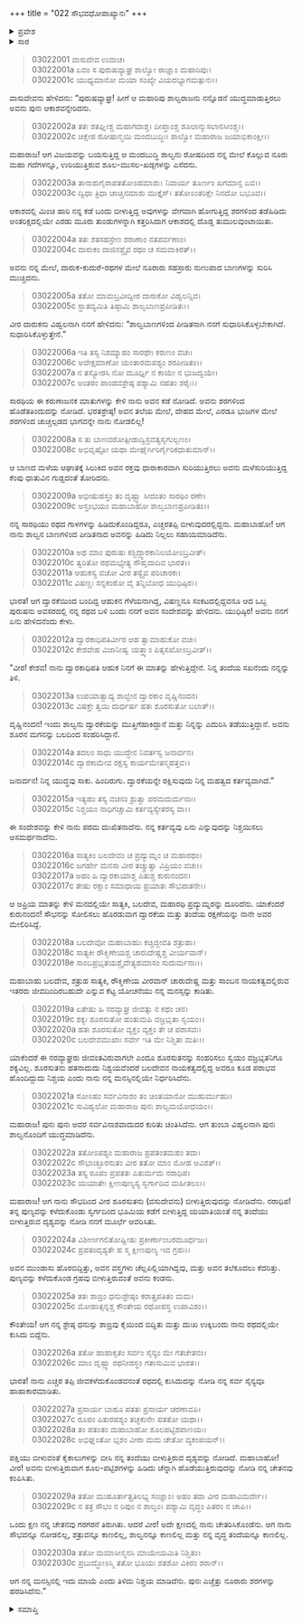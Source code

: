 +++
title = "022 ಸೌಭವಧೋಪಾಖ್ಯಾನಃ"
+++

<details><summary>ಪ್ರವೇಶ</summary>


।।   ಓಂ ಓಂ ನಮೋ ನಾರಾಯಣಾಯ।।   ಶ್ರೀ ವೇದವ್ಯಾಸಾಯ ನಮಃ ।।

ಶ್ರೀ ಕೃಷ್ಣದ್ವೈಪಾಯನ ವೇದವ್ಯಾಸ ವಿರಚಿತ  

**ಶ್ರೀ ಮಹಾಭಾರತ**

**ಆರಣ್ಯಕ ಪರ್ವ**

**ಕೈರಾತ ಪರ್ವ**

**ಅಧ್ಯಾಯ 22**

</details>


<details><summary>ಸಾರ</summary>

ಕೃಷ್ಣ-ಶಾಲ್ವರ ಮಾಯಾ ಯುದ್ಧವು ಮುಂದುವರೆದುದು (1-30).

</details>


> 03022001 ವಾಸುದೇವ ಉವಾಚ।  
03022001a ಏವಂ ಸ ಪುರುಷವ್ಯಾಘ್ರ ಶಾಲ್ವೋ ರಾಜ್ಞಾಂ ಮಹಾರಿಪುಃ।  
03022001c ಯುಧ್ಯಮಾನೋ ಮಯಾ ಸಂಖ್ಯೇ ವಿಯದಭ್ಯಾಗಮತ್ಪುನಃ।।

ವಾಸುದೇವನು ಹೇಳಿದನು: “ಪುರುಷವ್ಯಾಘ್ರ! ಹೀಗೆ ಆ ಮಹಾರಿಪು ಶಾಲ್ವರಾಜನು ನನ್ನೊಡನೆ ಯುದ್ಧಮಾಡುತ್ತಿರಲು ಅವನು ಪುನಃ ಆಕಾಶವನ್ನೇರಿದನು.

> 03022002a ತತಃ ಶತಘ್ನೀಶ್ಚ ಮಹಾಗದಾಶ್ಚ।
	ದೀಪ್ತಾಂಶ್ಚ ಶೂಲಾನ್ಮುಸಲಾನಸೀಂಶ್ಚ।।  
> 03022002c ಚಿಕ್ಷೇಪ ರೋಷಾನ್ಮಯಿ ಮಂದಬುದ್ಧಿಃ।
	ಶಾಲ್ವೋ ಮಹಾರಾಜ ಜಯಾಭಿಕಾಂಕ್ಷೀ।।  

ಮಹಾರಾಜ! ಆಗ ವಿಜಯವನ್ನು ಬಯಸುತ್ತಿದ್ದ ಆ ಮಂದಬುದ್ಧಿ ಶಾಲ್ವನು ರೋಷದಿಂದ ನನ್ನ ಮೇಲೆ ಕೊಲ್ಲುವ ನೂರು ಮಹಾ ಗದೆಗಳನ್ನೂ, ಉರಿಯುತ್ತಿರುವ ಶೂಲ-ಮುಸಲ-ಖಡ್ಗಗಳನ್ನು ಎಸೆದನು.

> 03022003a ತಾನಾಶುಗೈರಾಪತತೋಽಹಮಾಶು।
	ನಿವಾರ್ಯ ತೂರ್ಣಂ ಖಗಮಾನ್ಖ ಏವ।।  
> 03022003c ದ್ವಿಧಾ ತ್ರಿಧಾ ಚಾಚ್ಚಿನಮಾಶು ಮುಕ್ತೈಸ್।
	ತತೋಽಂತರಿಕ್ಷೇ ನಿನದೋ ಬಭೂವ।।  

ಆಕಾಶದಲ್ಲಿ ಮಿಂಚಿ ಹಾರಿ ನನ್ನ ಕಡೆ ಬಂದು ಬೀಳುತ್ತಿದ್ದ ಅವುಗಳನ್ನು ವೇಗವಾಗಿ ಹೋಗುತ್ತಿದ್ದ ಶರಗಳಿಂದ ತಡೆಹಿಡಿದು ಅಂತರಿಕ್ಷದಲ್ಲಿಯೇ ಎರಡು ಮೂರು ತುಂಡುಗಳನ್ನಾಗಿ ಕತ್ತರಿಸಿದಾಗ ಆಕಾಶದಲ್ಲಿ ದೊಡ್ಡ ತುಮುಲವುಂಟಾಯಿತು.

> 03022004a ತತಃ ಶತಸಹಸ್ರೇಣ ಶರಾಣಾಂ ನತಪರ್ವಣಾಂ।   
03022004c ದಾರುಕಂ ವಾಜಿನಶ್ಚೈವ ರಥಂ ಚ ಸಮವಾಕಿರತ್।।

ಅವನು ನನ್ನ ಮೇಲೆ, ದಾರುಕ-ಕುದುರೆ-ರಥಗಳ ಮೇಲೆ ನೂರಾರು ಸಹಸ್ರಾರು ನುಣುಪಾದ ಬಾಣಗಳನ್ನು ಸುರಿಸಿ ಮುಚ್ಚಿದನು.

> 03022005a ತತೋ ಮಾಮಬ್ರವೀದ್ವೀರ ದಾರುಕೋ ವಿಹ್ವಲನ್ನಿವ।  
03022005c ಸ್ಥಾತವ್ಯಮಿತಿ ತಿಷ್ಠಾಮಿ ಶಾಲ್ವಬಾಣಪ್ರಪೀಡಿತಃ।।

ವೀರ ದಾರುಕನು ವಿಹ್ವಲನಾಗಿ ನನಗೆ ಹೇಳಿದನು: “ಶಾಲ್ವಬಾಣಗಳಿಂದ ಪೀಡಿತನಾಗಿ ನನಗೆ ಸುಧಾರಿಸಿಕೊಳ್ಳಬೇಕಾಗಿದೆ. ಸುಧಾರಿಸಿಕೊಳ್ಳುತ್ತೇನೆ.”

> 03022006a ಇತಿ ತಸ್ಯ ನಿಶಮ್ಯಾಹಂ ಸಾರಥೇಃ ಕರುಣಂ ವಚಃ।  
03022006c ಅವೇಕ್ಷಮಾಣೋ ಯಂತಾರಮಪಶ್ಯಂ ಶರಪೀಡಿತಂ।।   
03022007a ನ ತಸ್ಯೋರಸಿ ನೋ ಮೂರ್ಧ್ನಿ ನ ಕಾಯೇ ನ ಭುಜದ್ವಯೇ।  
03022007c ಅಂತರಂ ಪಾಂಡವಶ್ರೇಷ್ಠ ಪಶ್ಯಾಮಿ ನಹತಂ ಶರೈಃ।।

ಸಾರಥಿಯ ಈ ಕರುಣಾಜನಕ ಮಾತುಗಳನ್ನು ಕೇಳಿ ನಾನು ಅವನ ಕಡೆ ನೋಡಿದೆ. ಅವನು ಶರಗಳಿಂದ ಹೊಡೆತತಿಂದುದನ್ನು ನೋಡಿದೆ. ಭರತಶ್ರೇಷ್ಠ! ಅವನ ತಲೆಯ ಮೇಲೆ, ದೇಹದ ಮೇಲೆ, ಎರಡೂ ಭುಜಗಳ ಮೇಲೆ ಶರಗಳಿಂದ ಚುಚ್ಚಲ್ಪಡದ ಭಾಗವನ್ನೇ ನಾನು ನೋಡಲಿಲ್ಲ!

> 03022008a ಸ ತು ಬಾಣವರೋತ್ಪೀಡಾದ್ವಿಸ್ರವತ್ಯಸೃಗುಲ್ಬಣಂ।   
03022008c ಅಭಿವೃಷ್ಟೋ ಯಥಾ ಮೇಘೈರ್ಗಿರಿರ್ಗೈರಿಕಧಾತುಮಾನ್।।

ಆ ಬಾಣದ ಮಳೆಯ ಆಘಾತಕ್ಕೆ ಸಿಲುಕಿದ ಅವನ ರಕ್ತವು ಧಾರಾಕಾರವಾಗಿ ಸುರಿಯುತ್ತಿರಲು ಅವನು ಮಳೆಸುರಿಯುತ್ತಿದ್ದ ಕೆಂಪು ಧಾತುವಿನ ಗುಡ್ದದಂತೆ ತೋರಿದನು.

> 03022009a ಅಭೀಷುಹಸ್ತಂ ತಂ ದೃಷ್ಟ್ವಾ ಸೀದಂತಂ ಸಾರಥಿಂ ರಣೇ।  
03022009c ಅಸ್ತಂಭಯಂ ಮಹಾಬಾಹೋ ಶಾಲ್ವಬಾಣಪ್ರಪೀಡಿತಂ।।

ನನ್ನ ಸಾರಥಿಯು ರಥದ ಗಾಳಗಳನ್ನು ಹಿಡಿದುಕೊಂಡಿದ್ದರೂ, ಎಚ್ಚರತಪ್ಪಿ ಬೀಳುವುದರಲ್ಲಿದ್ದನು. ಮಹಾಬಾಹೋ! ಆಗ ನಾನು ಶಾಲ್ವನ ಬಾಣಗಳಿಂದ ಪೀಡಿತನಾದ ಅವನನ್ನು ಹಿಡಿದು ನಿಲ್ಲಲು ಸಹಾಯಮಾಡಿದೆನು.

> 03022010a ಅಥ ಮಾಂ ಪುರುಷಃ ಕಶ್ಚಿದ್ದ್ವಾರಕಾನಿಲಯೋಽಬ್ರವೀತ್।  
03022010c ತ್ವರಿತೋ ರಥಮಭ್ಯೇತ್ಯ ಸೌಹೃದಾದಿವ ಭಾರತ।।  
03022011a ಆಹುಕಸ್ಯ ವಚೋ ವೀರ ತಸ್ಯೈವ ಪರಿಚಾರಕಃ।  
03022011c ವಿಷಣ್ಣಃ ಸನ್ನಕಂಠೋ ವೈ ತನ್ನಿಬೋಧ ಯುಧಿಷ್ಠಿರ।।

ಭಾರತ! ಆಗ ದ್ವಾರಕೆಯಿಂದ ಬಂದಿದ್ದ ಆಹುಕನ ಗೆಳೆಯನಾಗಿದ್ದ, ವಿಷಣ್ಣನೂ ಸಂಕಟದಲ್ಲಿದ್ದವನೂ ಆದ ಒಬ್ಬ ಪುರುಷನು ಅವಸರದಲ್ಲಿ ನನ್ನ ರಥದ ಬಳಿ ಬಂದು ನನಗೆ ಅವನ ಸಂದೇಶವನ್ನು ಹೇಳಿದನು. ಯುಧಿಷ್ಠಿರ! ಅವನು ನನಗೆ ಏನು ಹೇಳಿದನೆಂದು ಕೇಳು.

> 03022012a ದ್ವಾರಕಾಧಿಪತಿರ್ವೀರ ಆಹ ತ್ವಾಮಾಹುಕೋ ವಚಃ।  
03022012c ಕೇಶವೇಹ ವಿಜಾನೀಷ್ವ ಯತ್ತ್ವಾಂ ಪಿತೃಸಖೋಽಬ್ರವೀತ್।।

“ವೀರ! ಕೇಶವ! ನಾನು ದ್ವಾರಕಾಧಿಪತಿ ಆಹುಕ ನಿನಗೆ ಈ ಮಾತನ್ನು ಹೇಳುತ್ತಿದ್ದೇನೆ. ನಿನ್ನ ತಂದೆಯ ಸಖನೆಂದು ನನ್ನನ್ನು ತಿಳಿ.

> 03022013a ಉಪಯಾತ್ವಾದ್ಯ ಶಾಲ್ವೇನ ದ್ವಾರಕಾಂ ವೃಷ್ಣಿನಂದನ।  
03022013c ವಿಷಕ್ತೇ ತ್ವಯಿ ದುರ್ಧರ್ಷ ಹತಃ ಶೂರಸುತೋ ಬಲಾತ್।।

ವೃಷ್ಣಿನಂದನ! ಇಂದು ಶಾಲ್ವನು ದ್ವಾರಕೆಯನ್ನು ಮುತ್ತಿಗೆಹಾಕಿದ್ದಾನೆ ಮತ್ತು ನಿನ್ನನ್ನು ಎದುರಿಸಿ ತಡೆಯುತ್ತಿದ್ದಾನೆ. ಅವನು ಶೂರನ ಮಗನನ್ನು ಬಲದಿಂದ ಸಂಹರಿಸಿದ್ದಾನೆ.

> 03022014a ತದಲಂ ಸಾಧು ಯುದ್ಧೇನ ನಿವರ್ತಸ್ವ ಜನಾರ್ದನ।  
03022014c ದ್ವಾರಕಾಮೇವ ರಕ್ಷಸ್ವ ಕಾರ್ಯಮೇತನ್ಮಹತ್ತವ।।

ಜನಾರ್ದನ! ನಿನ್ನ ಯುದ್ಧವು ಸಾಕು. ಹಿಂದಿರುಗು. ದ್ವಾರಕೆಯನ್ನೇ ರಕ್ಷಿಸುವುದು ನಿನ್ನ ಮಹತ್ವದ ಕರ್ತವ್ಯವಾಗಿದೆ.”

> 03022015a ಇತ್ಯಹಂ ತಸ್ಯ ವಚನಂ ಶ್ರುತ್ವಾ ಪರಮದುರ್ಮನಾಃ।  
03022015c ನಿಶ್ಚಯಂ ನಾಧಿಗಚ್ಚಾಮಿ ಕರ್ತವ್ಯಸ್ಯೇತರಸ್ಯ ವಾ।।

ಈ ಸಂದೇಶವನ್ನು ಕೇಳಿ ನಾನು ಪರಮ ದುಃಖಿತನಾದೆನು. ನನ್ನ ಕರ್ತವ್ಯವು ಏನು ಎನ್ನುವುದನ್ನು ನಿಶ್ಚಯಿಸಲು ಅಸಮರ್ಥನಾದೆನು.

> 03022016a ಸಾತ್ಯಕಿಂ ಬಲದೇವಂ ಚ ಪ್ರದ್ಯುಮ್ನಂ ಚ ಮಹಾರಥಂ।  
03022016c ಜಗರ್ಹೇ ಮನಸಾ ವೀರ ತಚ್ಶ್ರುತ್ವಾ ವಿಪ್ರಿಯಂ ವಚಃ।।  
03022017a ಅಹಂ ಹಿ ದ್ವಾರಕಾಯಾಶ್ಚ ಪಿತುಶ್ಚ ಕುರುನಂದನ।   
03022017c ತೇಷು ರಕ್ಷಾಂ ಸಮಾಧಾಯ ಪ್ರಯಾತಃ ಸೌಭಪಾತನೇ।।

ಆ ಅಪ್ರಿಯ ಮಾತನ್ನು ಕೇಳಿ ಮನದಲ್ಲಿಯೇ ಸಾತ್ಯಕಿ, ಬಲದೇವ, ಮಹಾರಥಿ ಪ್ರದ್ಯುಮ್ನರನ್ನು ದೂರಿದೆನು. ಯಾಕೆಂದರೆ ಕುರುನಂದನ! ಸೌಭನನ್ನು ಸೋಲಿಸಲು ಹೊರಡುವಾಗ ದ್ವಾರಕೆಯ ಮತ್ತು ತಂದೆಯ ರಕ್ಷಣೆಯನ್ನು ನಾನೇ ಅವರ ಮೇಲಿರಿಸಿದ್ದೆ.

> 03022018a ಬಲದೇವೋ ಮಹಾಬಾಹುಃ ಕಚ್ಚಿಜ್ಜೀವತಿ ಶತ್ರುಹಾ।  
03022018c ಸಾತ್ಯಕೀ ರೌಕ್ಮಿಣೇಯಶ್ಚ ಚಾರುದೇಷ್ಣಶ್ಚ ವೀರ್ಯವಾನ್।   
03022018e ಸಾಂಬಪ್ರಭೃತಯಶ್ಚೈವೇತ್ಯಹಮಾಸಂ ಸುದುರ್ಮನಾಃ।।

ಮಹಾಬಾಹು ಬಲದೇವ, ಶತ್ರುಹ ಸಾತ್ಯಕಿ, ರೌಕ್ಮಿಣೇಯ ವೀರವಾನ್ ಚಾರುದೇಷ್ಣ ಮತ್ತು ಸಾಂಬನ ನಾಯಕತ್ವದಲ್ಲಿರುವ ಇತರರು ಜೀವದಿಂದಿರಬಹುದೇ ಎನ್ನುವ ಕೆಟ್ಟ ಯೋಚನೆಯು ನನ್ನ ಮನಸ್ಸನ್ನು ಕಾಡಿತು.

> 03022019a ಏತೇಷು ಹಿ ನರವ್ಯಾಘ್ರ ಜೀವತ್ಸು ನ ಕಥಂ ಚನ।  
03022019c ಶಕ್ಯಃ ಶೂರಸುತೋ ಹಂತುಮಪಿ ವಜ್ರಭೃತಾ ಸ್ವಯಂ।।  
03022020a ಹತಃ ಶೂರಸುತೋ ವ್ಯಕ್ತಂ ವ್ಯಕ್ತಂ ತೇ ಚ ಪರಾಸವಃ।  
03022020c ಬಲದೇವಮುಖಾಃ ಸರ್ವೇ ಇತಿ ಮೇ ನಿಶ್ಚಿತಾ ಮತಿಃ।।

ಯಾಕೆಂದರೆ ಈ ನರವ್ಯಾಘ್ರರು ಜೀವಂತವಿರುವಾಗಲೇ ಎಂದೂ ಶೂರಸುತನನ್ನು ಸಂಹರಿಸಲು ಸ್ವಯಂ ವಜ್ರಭೃತನಿಗೂ ಶಕ್ಯವಿಲ್ಲ. ಶೂರಸುತನು ಹತನಾದುದು ನಿಶ್ವಯವೆಂದರೆ ಬಲದೇವನ ನಾಯಕತ್ವದಲ್ಲಿದ್ದ ಅವರೂ ಕೂಡ ಪರಾಭವ ಹೊಂದಿದ್ದುದು ನಿಶ್ಚಯ ಎಂದು ನಾನು ನನ್ನ ಮನಸ್ಸಿನಲ್ಲಿಯೇ ನಿರ್ಧರಿಸಿದೆನು.

> 03022021a ಸೋಽಹಂ ಸರ್ವವಿನಾಶಂ ತಂ ಚಿಂತಯಾನೋ ಮುಹುರ್ಮುಹುಃ।  
03022021c ಸುವಿಹ್ವಲೋ ಮಹಾರಾಜ ಪುನಃ ಶಾಲ್ವಮಯೋಧಯಂ।।

ಮಹಾರಾಜ! ಪುನಃ ಪುನಃ ಅವರ ಸರ್ವವಿನಾಶವಾದುದರ ಕುರಿತು ಚಿಂತಿಸಿದೆನು. ಆಗ ತುಂಬಾ ವಿಹ್ವಲನಾಗಿ ಪುನಃ ಶಾಲ್ವನೊಂದಿಗೆ ಯುದ್ಧಮಾಡಿದೆನು.

> 03022022a ತತೋಽಪಶ್ಯಂ ಮಹಾರಾಜ ಪ್ರಪತಂತಮಹಂ ತದಾ।  
03022022c ಸೌಭಾಚ್ಛೂರಸುತಂ ವೀರ ತತೋ ಮಾಂ ಮೋಹ ಆವಿಶತ್।।  
03022023a ತಸ್ಯ ರೂಪಂ ಪ್ರಪತತಃ ಪಿತುರ್ಮಮ ನರಾಧಿಪ।  
03022023c ಯಯಾತೇಃ ಕ್ಷೀಣಪುಣ್ಯಸ್ಯ ಸ್ವರ್ಗಾದಿವ ಮಹೀತಲಂ।।

ಮಹಾರಾಜ! ಆಗ ನಾನು ಸೌಭದಿಂದ ವೀರ ಶೂರಸುತನು (ವಸುದೇವನು) ಬೀಳುತ್ತಿರುವುದನ್ನು ನೋಡಿದೆನು. ನರಾಧಿಪ! ತನ್ನ ಪುಣ್ಯವನ್ನು ಕಳೆದುಕೊಂಡು ಸ್ವರ್ಗದಿಂದ ಭೂಮಿಯ ಕಡೆಗೆ ಬೀಳುತ್ತಿದ್ದ ಯಯಾತಿಯಂತೆ ನನ್ನ ತಂದೆಯು ಬೀಳುತ್ತಿರುವ ದೃಶ್ಯವನ್ನು ನೋಡಿ ನನಗೆ ಮೂರ್ಛೆ ಆವರಿಸಿತು.

> 03022024a ವಿಶೀರ್ಣಗಲಿತೋಷ್ಣೀಷಃ ಪ್ರಕೀರ್ಣಾಂಬರಮೂರ್ಧಜಃ।   
03022024c ಪ್ರಪತಂದೃಶ್ಯತೇ ಹ ಸ್ಮ ಕ್ಷೀಣಪುಣ್ಯ ಇವ ಗ್ರಹಃ।।

ಅವನ ಮುಂಡಾಸು ಹೊರಬಿದ್ದಿತ್ತು, ಅವನ ವಸ್ತ್ರಗಳು ಚೆಲ್ಲಪಿಲ್ಲಿಯಾಗಿದ್ದವು, ಮತ್ತು ಅವನ ತಲೆಕೂದಲು ಕೆದರಿತ್ತು. ಪುಣ್ಯವನ್ನು ಕಳೆದುಕೊಂಡ ಗ್ರಹವು ಬೀಳುತ್ತಿರುವಂತೆ ಅವನು ಕಂಡನು.

> 03022025a ತತಃ ಶಾಙ್ರಂ ಧನುಃಶ್ರೇಷ್ಠಂ ಕರಾತ್ಪ್ರಪತಿತಂ ಮಮ।  
03022025c ಮೋಹಾತ್ಸನ್ನಶ್ಚ ಕೌಂತೇಯ ರಥೋಪಸ್ಥ ಉಪಾವಿಶಂ।।

ಕೌಂತೇಯ! ಆಗ ನನ್ನ ಶ್ರೇಷ್ಠ ಧನುಸ್ಸು ಶಾಙ್ರವು ಕೈಯಿಂದ ಬಿದ್ದಿತು ಮತ್ತು ದುಃಖ ಉಕ್ಕಿಬಂದು ನಾನು ರಥದಲ್ಲಿಯೇ ಕುಸಿದು ಬಿದ್ದೆನು.

> 03022026a ತತೋ ಹಾಹಾಕೃತಂ ಸರ್ವಂ ಸೈನ್ಯಂ ಮೇ ಗತಚೇತನಂ।  
03022026c ಮಾಂ ದೃಷ್ಟ್ವಾ ರಥನೀಡಸ್ಥಂ ಗತಾಸುಮಿವ ಭಾರತ।।

ಭಾರತ! ನಾನು ಎಚ್ಚರ ತಪ್ಪಿ ಜೀವಕಳೆದುಕೊಂಡವನಂತೆ ರಥದಲ್ಲಿ ಕುಸಿದುದನ್ನು ನೋಡಿ ನನ್ನ ಸರ್ವ ಸೈನ್ಯವೂ ಹಾಹಾಕಾರಮಾಡಿತು.

> 03022027a ಪ್ರಸಾರ್ಯ ಬಾಹೂ ಪತತಃ ಪ್ರಸಾರ್ಯ ಚರಣಾವಪಿ।  
03022027c ರೂಪಂ ಪಿತುರಪಶ್ಯಂ ತಚ್ಛಕುನೇಃ ಪತತೋ ಯಥಾ।।  
03022028a ತಂ ಪತಂತಂ ಮಹಾಬಾಹೋ ಶೂಲಪಟ್ಟಿಶಪಾಣಯಃ।  
03022028c ಅಭಿಘ್ನಂತೋ ಭೃಶಂ ವೀರಾ ಮಮ ಚೇತೋ ವ್ಯಕಂಪಯನ್।।

ಪಕ್ಷಿಯು ಬೀಳುವಂತೆ ಕೈಕಾಲುಗಳನ್ನು ಬೀಸಿ ನನ್ನ ತಂದೆಯು ಬೀಳುತ್ತಿರುವ ದೃಶ್ಯವನ್ನು ನೋಡಿದೆ. ಮಹಾಬಾಹೋ! ವೀರ! ಅವನು ಬೀಳುತ್ತಿರುವಾಗ ಶೂಲ-ಪಟ್ಟಿಶಗಳನ್ನು ಹಿಡಿದು ಚೆನ್ನಾಗಿ ಹೊಡೆಯುತ್ತಿರುವುದನ್ನು ನೋಡಿ ನನ್ನ ಚೇತನವು ಕಂಪಿಸಿತು.

> 03022029a ತತೋ ಮುಹೂರ್ತಾತ್ಪ್ರತಿಲಭ್ಯ ಸಂಜ್ಞಾಂ।
	ಅಹಂ ತದಾ ವೀರ ಮಹಾವಿಮರ್ದೇ।।  
> 03022029c ನ ತತ್ರ ಸೌಭಂ ನ ರಿಪುಂ ನ ಶಾಲ್ವಂ।
	ಪಶ್ಯಾಮಿ ವೃದ್ಧಂ ಪಿತರಂ ನ ಚಾಪಿ।।  

ಒಂದು ಕ್ಷಣ ನನ್ನ ಚೇತನವು ಗರಗರನೆ ತಿರುಗಿತು. ಆದರೆ ವೀರ! ಅದೇ ಕ್ಷಣದಲ್ಲಿ ನಾನು ಚೇತರಿಸಿಕೊಂಡೆನು. ಆಗ ನಾನು ಸೌಭವನ್ನೂ ನೋಡಲಿಲ್ಲ, ಶತ್ರುವನ್ನೂ ಕಾಣಲಿಲ್ಲ, ಶಾಲ್ವನನ್ನೂ ಕಾಣಲಿಲ್ಲ ಮತ್ತು ನನ್ನ ವೃದ್ಧ ತಂದೆಯನ್ನೂ ಕಾಣಲಿಲ್ಲ.

> 03022030a ತತೋ ಮಮಾಸೀನ್ಮನಸಿ ಮಾಯೇಯಮಿತಿ ನಿಶ್ಚಿತಂ।  
03022030c ಪ್ರಬುದ್ಧೋಽಸ್ಮಿ ತತೋ ಭೂಯಃ ಶತಶೋ ವಿಕಿರಂ ಶರಾನ್।।

ಆಗ ನನ್ನ ಮನಸ್ಸಿನಲ್ಲಿ ಇದು ಮಾಯೆ ಎಂದು ತಿಳಿದು ನಿಶ್ಚಯ ಮಾಡಿದೆನು. ಪುನಃ ಎಚ್ಚೆತ್ತು ನೂರಾರು ಶರಗಳನ್ನು ಹರಡಿಸಿದೆನು.”

<details><summary>ಸಮಾಪ್ತಿ</summary>


ಇತಿ ಶ್ರೀ ಮಹಾಭಾರತೇ ಆರಣ್ಯಕಪರ್ವಣಿ ಕೈರಾತಪರ್ವಣಿ ಸೌಭವಧೋಪಾಖ್ಯಾನೇ ದ್ವಾವಿಂಶೋಽಧ್ಯಾಯಃ।  
ಇದು ಶ್ರೀ ಮಹಾಭಾರತದಲ್ಲಿ ಆರಣ್ಯಕಪರ್ವದಲ್ಲಿ ಕೈರಾತಪರ್ವದಲ್ಲಿ ಸೌಭವಧೋಪಾಖ್ಯಾನದಲ್ಲಿ ಇಪ್ಪತ್ತೆರಡನೆಯ ಅಧ್ಯಾಯವು.



</details>
